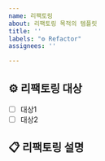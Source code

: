 ```yaml
---
name: 리팩토링
about: 리팩토링 목적의 템플릿
title: ''
labels: "⚙️ Refactor"
assignees: ''

---
```


## ⚙️ 리팩토링 대상
- [ ] 대상1
- [ ] 대상2

## 📋 리팩토링 설명
